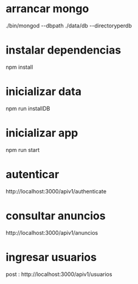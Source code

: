 # arrancar mongo

./bin/mongod --dbpath ./data/db --directoryperdb

# instalar dependencias

npm install

# inicializar data

npm run installDB

# inicializar app

npm run start

# autenticar

http://localhost:3000/apiv1/authenticate

# consultar anuncios

http://localhost:3000/apiv1/anuncios

# ingresar usuarios

post : http://localhost:3000/apiv1/usuarios





